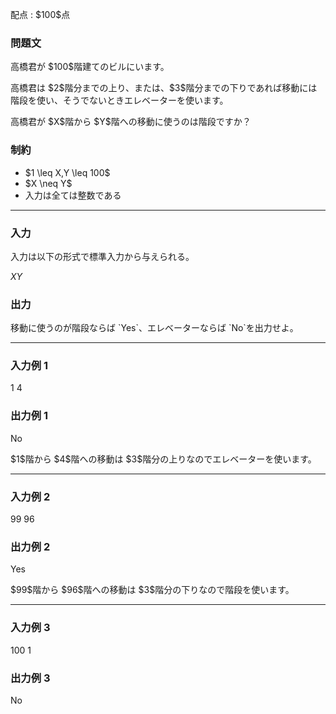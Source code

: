 
<div>

<span>

<span>

<p>
配点 : $100$点
</p>

<div>

<section>

### **問題文**

<p>
高橋君が $100$階建てのビルにいます。
</p>

<p>
高橋君は $2$階分までの上り、または、$3$階分までの下りであれば移動には階段を使い、そうでないときエレベーターを使います。
</p>

<p>
高橋君が $X$階から $Y$階への移動に使うのは階段ですか？
</p>

</section>

</div>

<div>

<section>

### **制約**

<ul>

<li>
$1 \leq X,Y \leq 100$
</li>

<li>
$X \neq Y$
</li>

<li>
入力は全ては整数である
</li>

</ul>

</section>

</div>

---

<div>

<div>

<section>

### **入力**

<p>
入力は以下の形式で標準入力から与えられる。
</p>

<div>

$X$$Y$
</div>

</section>

</div>

<div>

<section>

### **出力**

<p>
移動に使うのが階段ならば `Yes`、エレベーターならば `No`を出力せよ。
</p>

</section>

</div>

</div>

---

<div>

<section>

### **入力例 1**

<div>

1 4

</div>

</section>

</div>

<div>

<section>

### **出力例 1**

<div>

No

</div>

<p>
$1$階から $4$階への移動は $3$階分の上りなのでエレベーターを使います。
</p>

</section>

</div>

---

<div>

<section>

### **入力例 2**

<div>

99 96

</div>

</section>

</div>

<div>

<section>

### **出力例 2**

<div>

Yes

</div>

<p>
$99$階から $96$階への移動は $3$階分の下りなので階段を使います。
</p>

</section>

</div>

---

<div>

<section>

### **入力例 3**

<div>

100 1

</div>

</section>

</div>

<div>

<section>

### **出力例 3**

<div>

No

</div>

</section>

</div>

</span>

</span>

</div>
